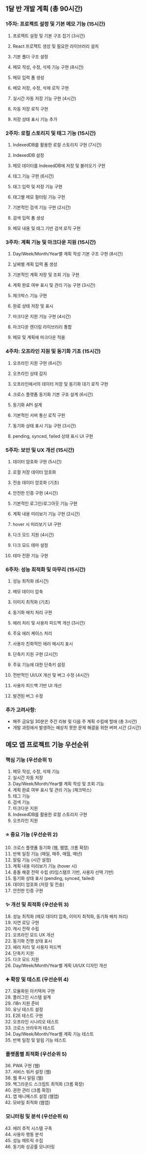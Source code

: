 ## 1달 반 개발 계획 (총 90시간)

### 1주차: 프로젝트 설정 및 기본 메모 기능 (15시간)

1. 프로젝트 설정 및 기본 구조 잡기 (3시간)

1. React 프로젝트 생성 및 필요한 라이브러리 설치
2. 기본 폴더 구조 설정



2. 메모 작성, 수정, 삭제 기능 구현 (8시간)

1. 메모 입력 폼 생성
2. 메모 저장, 수정, 삭제 로직 구현



3. 실시간 자동 저장 기능 구현 (4시간)

1. 자동 저장 로직 구현
2. 저장 상태 표시 기능 추가





### 2주차: 로컬 스토리지 및 태그 기능 (15시간)

1. IndexedDB를 활용한 로컬 스토리지 구현 (7시간)

1. IndexedDB 설정
2. 메모 데이터를 IndexedDB에 저장 및 불러오기 구현



2. 태그 기능 구현 (6시간)

1. 태그 입력 및 저장 기능 구현
2. 태그별 메모 필터링 기능 구현



3. 기본적인 검색 기능 구현 (2시간)

1. 검색 입력 폼 생성
2. 메모 내용 및 태그 기반 검색 로직 구현





### 3주차: 계획 기능 및 마크다운 지원 (15시간)

1. Day/Week/Month/Year별 계획 작성 기본 구조 구현 (8시간)

1. 날짜별 계획 입력 폼 생성
2. 기본적인 계획 저장 및 조회 기능 구현



2. 계획 완료 여부 표시 및 관리 기능 구현 (3시간)

1. 체크박스 기능 구현
2. 완료 상태 저장 및 표시



3. 마크다운 지원 기능 구현 (4시간)

1. 마크다운 렌더링 라이브러리 통합
2. 메모 및 계획에 마크다운 적용





### 4주차: 오프라인 지원 및 동기화 기초 (15시간)

1. 오프라인 지원 구현 (6시간)

1. 오프라인 상태 감지
2. 오프라인에서의 데이터 저장 및 동기화 대기 로직 구현



2. 크로스 플랫폼 동기화 기본 구조 설계 (6시간)

1. 동기화 API 설계
2. 기본적인 서버 통신 로직 구현



3. 동기화 상태 표시 기능 구현 (3시간)

1. pending, synced, failed 상태 표시 UI 구현





### 5주차: 보안 및 UX 개선 (15시간)

1. 데이터 암호화 구현 (5시간)

1. 로컬 저장 데이터 암호화
2. 전송 데이터 암호화 (기초)



2. 안전한 인증 구현 (4시간)

1. 기본적인 로그인/로그아웃 기능 구현



3. 계획 내용 미리보기 기능 구현 (2시간)

1. hover 시 미리보기 UI 구현



4. 다크 모드 지원 (4시간)

1. 다크 모드 테마 설정
2. 테마 전환 기능 구현





### 6주차: 성능 최적화 및 마무리 (15시간)

1. 성능 최적화 (6시간)

1. 메모 데이터 압축
2. 이미지 최적화 (기초)
3. 동기화 배치 처리 구현



2. 에러 처리 및 사용자 피드백 개선 (3시간)

1. 주요 에러 케이스 처리
2. 사용자 친화적인 에러 메시지 표시



3. 단축키 지원 구현 (2시간)

1. 주요 기능에 대한 단축키 설정



4. 전반적인 UI/UX 개선 및 버그 수정 (4시간)

1. 사용자 피드백 기반 UI 개선
2. 발견된 버그 수정





### 추가 고려사항:

- 매주 금요일 30분은 주간 리뷰 및 다음 주 계획 수립에 할애 (총 3시간)
- 개발 과정에서 발생하는 예상치 못한 문제 해결을 위한 버퍼 시간 (2시간)


## 메모 앱 프로젝트 기능 우선순위

###  핵심 기능 (우선순위 1)

1. 메모 작성, 수정, 삭제 기능
2. 실시간 자동 저장
3. Day/Week/Month/Year별 계획 작성 및 조회 기능
4. 계획 완료 여부 표시 및 관리 기능 (체크박스)
5. 태그 기능
6. 검색 기능
7. 마크다운 지원
8. IndexedDB를 활용한 로컬 스토리지 구현
9. 오프라인 지원

### ⭐️ 중요 기능 (우선순위 2)

10. 크로스 플랫폼 동기화 (웹, 웹앱, 크롬 확장)
11. 반복 일정 기능 (매일, 매주, 매월, 매년)
12. 알림 기능 (시간 설정)
13. 계획 내용 미리보기 기능 (hover 시)
14. 충돌 해결 전략 수립 (타임스탬프 기반, 사용자 선택 기반)
15. 동기화 상태 표시 (pending, synced, failed)
16. 데이터 암호화 (저장 및 전송)
17. 안전한 인증 구현

### ✨ 개선 및 최적화 (우선순위 3)

18. 성능 최적화 (메모 데이터 압축, 이미지 최적화, 동기화 배치 처리)
19. 지연 로딩 구현
20. 캐시 전략 수립
21. 오프라인 모드 UX 개선
22. 동기화 진행 상태 표시
23. 에러 처리 및 사용자 피드백
24. 단축키 지원
25. 다크 모드 지원
26. Day/Week/Month/Year별 계획 UI/UX 디자인 개선

### ➕ 확장 및 테스트 (우선순위 4)

27. 모듈화된 아키텍처 구현
28. 플러그인 시스템 설계
29. i18n 지원 준비
30. 유닛 테스트 설정
31. E2E 테스트 구현
32. 오프라인 시나리오 테스트
33. 크로스 브라우저 테스트
34. Day/Week/Month/Year별 계획 기능 테스트
35. 반복 일정 및 알림 기능 테스트

###   플랫폼별 최적화 (우선순위 5)

36. PWA 구현 (웹)
37. 서비스 워커 설정 (웹)
38. 웹 푸시 알림 (웹)
39. 백그라운드 스크립트 최적화 (크롬 확장)
40. 권한 관리 (크롬 확장)
41. 앱 매니페스트 설정 (웹앱)
42. 모바일 최적화 (웹앱)

###   모니터링 및 분석 (우선순위 6)

43. 에러 추적 시스템 구축
44. 사용자 행동 분석
45. 성능 메트릭 수집
46. 동기화 성공률 모니터링